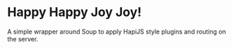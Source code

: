 # Happy Happy Joy Joy!

A simple wrapper around Soup to apply HapiJS style plugins and routing on the server.